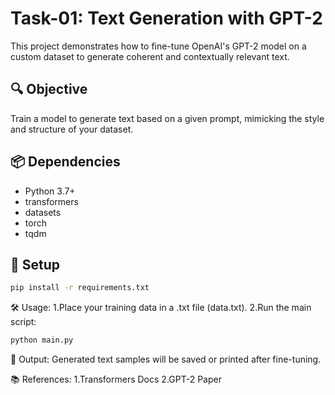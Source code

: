 # Task-01: Text Generation with GPT-2

This project demonstrates how to fine-tune OpenAI's GPT-2 model on a custom dataset to generate coherent and contextually relevant text.

## 🔍 Objective

Train a model to generate text based on a given prompt, mimicking the style and structure of your dataset.

## 📦 Dependencies

- Python 3.7+
- transformers
- datasets
- torch
- tqdm

## 🔧 Setup

```bash
pip install -r requirements.txt
```

🛠️ Usage:
1.Place your training data in a .txt file (data.txt).
2.Run the main script:

```bash
python main.py
```
📁 Output:
Generated text samples will be saved or printed after fine-tuning.

📚 References:
1.Transformers Docs
2.GPT-2 Paper



